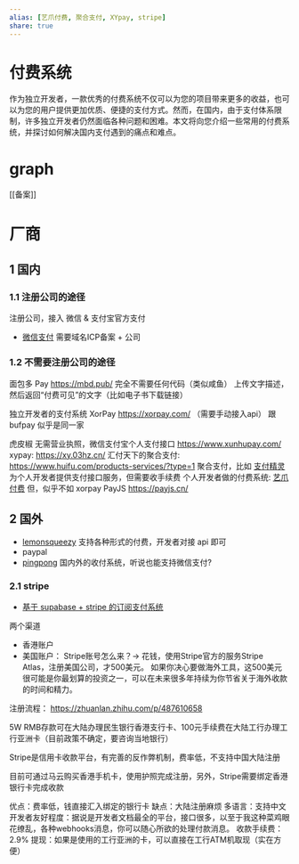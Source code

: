 ```yaml
---
alias: [艺爪付费, 聚合支付, XYpay, stripe]
share: true
---
```

# 付费系统
作为独立开发者，一款优秀的付费系统不仅可以为您的项目带来更多的收益，也可以为您的用户提供更加优质、便捷的支付方式。然而，在国内，由于支付体系限制，许多独立开发者仍然面临各种问题和困难。本文将向您介绍一些常用的付费系统，并探讨如何解决国内支付遇到的痛点和难点。

# graph
[[备案]]

# 厂商

## 1 国内

### 1.1 注册公司的途径
注册公司，接入 微信 & 支付宝官方支付

- [微信支付](https://pay.weixin.qq.com/static/applyment_guide/applyment_detail_website.shtml) 需要域名ICP备案 + 公司

### 1.2 不需要注册公司的途径

面包多 Pay https://mbd.pub/ 完全不需要任何代码（类似咸鱼） 上传文字描述，然后返回“付费可见”的文字（比如电子书下载链接）

独立开发者的支付系统 XorPay https://xorpay.com/ （需要手动接入api） 跟 bufpay 似乎是同一家

虎皮椒 无需营业执照，微信支付宝个人支付接口 https://www.xunhupay.com/
xypay: https://xy.03hz.cn/
汇付天下的聚合支付: https://www.huifu.com/products-services/?type=1
聚合支付，比如 [支付精灵](http://www.payelves.com) 为个人开发者提供支付接口服务，但需要收手续费
个人开发者做的付费系统: [艺爪付费](https://www.ezfuns.com/revenue/) 但，似乎不如 xorpay
PayJS https://payjs.cn/

## 2 国外

- [lemonsqueezy](https://www.lemonsqueezy.com/) 支持各种形式的付费，开发者对接 api 即可
- paypal
- [pingpong](https://www.pingpongx.com/)  国内外的收付系统，听说也能支持微信支付?

### 2.1 stripe
- [基于 supabase + stripe 的订阅支付系统](https://github.com/vercel/nextjs-subscription-payments)

两个渠道
- 香港账户
- 美国账户： Stripe账号怎么来？→ 花钱，使用Stripe官方的服务Stripe Atlas，注册美国公司，才500美元。 如果你决心要做海外工具，这500美元很可能是你最划算的投资之一，可以在未来很多年持续为你节省关于海外收款的时间和精力。

注册流程： https://zhuanlan.zhihu.com/p/487610658

5W RMB存款可在大陆办理民生银行香港支行卡、100元手续费在大陆工行办理工行亚洲卡（目前政策不确定，要咨询当地银行）

Stripe是信用卡收款平台，有完善的反作弊机制，费率低，不支持中国大陆注册

目前可通过马云购买香港手机卡，使用护照完成注册，另外，Stripe需要绑定香港银行卡完成收款

优点：费率低，钱直接汇入绑定的银行卡
缺点：大陆注册麻烦
多语言：支持中文
开发者友好程度：据说是开发者文档最全的平台，接口很多，以至于我这种菜鸡眼花缭乱，各种webhooks消息，你可以随心所欲的处理付款消息。
收款手续费：2.9%
提现：如果是使用的工行亚洲的卡，可以直接在工行ATM机取现（实在方便）